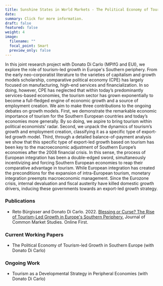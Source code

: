 ```yaml
---
title: Sunshine States in World Markets - The Political Economy of Tourism-Led Growth
date:
summary: Click for more information.
draft: false
featured: false
weight: 4
image:
  filename: ""
  focal_point: Smart
  preview_only: false
---
```


In this joint research project with Donato Di Carlo (MPIfG and EUI), we explore the role of tourism-led growth in Europe's Southern periphery. From the early neo-corporatist literature to the varieties of capitalism and growth models scholarship, comparative political economy (CPE) has largely focused on manufacturing, high-end services and financialization. In so doing, however, CPE has neglected that within today’s predominantly services-based economies, the tourism sector has grown exponentially to become a full-fledged engine of economic growth and a source of employment creation. We aim to make three contributions to the ongoing debates on growth models. First, we demonstrate the remarkable economic importance of tourism for the Southern European countries and today’s economies more generally. By so doing, we aspire to bring tourism within political economists’ radar. Second, we unpack the dynamics of tourism’s growth and employment creation, classifying it as a specific type of export-led growth model. Third, through a detailed balance-of-payment analysis we show that this specific type of export-led growth based on tourism has been key to the macroeconomic adjustment of Southern Europe’s economies after the 2008 financial crisis. In this sense, the process of European integration has been a double-edged sword, simultaneously incentivizing and forcing Southern European economies to reap their comparative advantage in tourism. While European integration has created the preconditions for the expansion of intra-European tourism, monetary integration preempts macroeconomic management. Since the Eurozone crisis, internal devaluation and fiscal austerity have killed domestic growth drivers, inducing these governments towards an export-led growth strategy. 

### Publications

* Reto Bürgisser and Donato Di Carlo. 2022. [Blessing or Curse? The Rise of Tourism-Led Growth in Europe's Southern Periphery.](https://retobuergisser.com/publication/jcms_tourism/) Journal of Common Market Studies. Online First. 

### Current Working Papers

* The Political Economy of Tourism-led Growth in Southern Europe (with Donato Di Carlo)

### Ongoing Work 

* Tourism as a Developmental Strategy in Peripheral Economies (with Donato Di Carlo)


